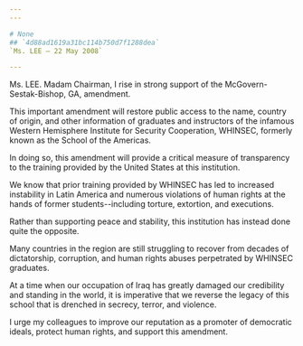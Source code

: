 ```yaml
---
---

# None
## `4d88ad1619a31bc114b750d7f1288dea`
`Ms. LEE — 22 May 2008`

---
```



Ms. LEE. Madam Chairman, I rise in strong support of the McGovern-
Sestak-Bishop, GA, amendment.

This important amendment will restore public access to the name, 
country of origin, and other information of graduates and instructors 
of the infamous Western Hemisphere Institute for Security Cooperation, 
WHINSEC, formerly known as the School of the Americas.

In doing so, this amendment will provide a critical measure of 
transparency to the training provided by the United States at this 
institution.

We know that prior training provided by WHINSEC has led to increased 
instability in Latin America and numerous violations of human rights at 
the hands of former students--including torture, extortion, and 
executions.

Rather than supporting peace and stability, this institution has 
instead done quite the opposite.

Many countries in the region are still struggling to recover from 
decades of dictatorship, corruption, and human rights abuses 
perpetrated by WHINSEC graduates.

At a time when our occupation of Iraq has greatly damaged our 
credibility and standing in the world, it is imperative that we reverse 
the legacy of this school that is drenched in secrecy, terror, and 
violence.

I urge my colleagues to improve our reputation as a promoter of 
democratic ideals, protect human rights, and support this amendment.